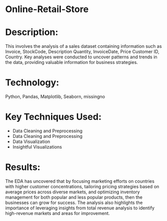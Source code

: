 # Online-Retail-Store

# Description:
This involves the analysis of a sales dataset containing information such as  Invoice, StockCode, Description Quantity, InvoiceDate, Price 	Customer ID, Country. Key analyses were conducted to uncover patterns and trends in the data, providing valuable information for business strategies.


# Technology:
Python, Pandas, Matplotlib, Seaborn, missingno

# Key Techniques Used:


* Data Cleaning and Preprocessing
* Data Cleaning and Preprocessing
* Data Visualization
* Insightful Visualizations

# Results:

The EDA has uncovered that by focusing marketing efforts on countries with higher customer concentrations, tailoring pricing strategies based on average prices across diverse markets, and optimizing inventory management for both popular and less popular products, then the businesses can grow for success. The analysis also highlights the importance of leveraging insights from total revenue analysis to identify high-revenue markets and areas for improvement.
